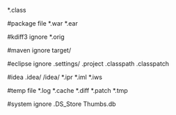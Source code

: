 *.class

#package file
*.war
*.ear

#kdiff3 ignore
*.orig

#maven ignore
target/

#eclipse ignore
.settings/
.project
.classpath
.classpatch

#idea
.idea/
/idea/
*.ipr
*.iml
*.iws

#temp file
*.log
*.cache
*.diff
*.patch
*.tmp

#system ignore
.DS_Store
Thumbs.db